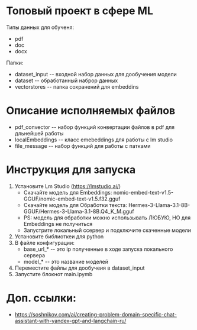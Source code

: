 # Топовый проект в сфере ML
Типы данных для обученя: 
- pdf 
- doc 
- docx

Папки:
- dataset_input -- входной набор данных для дообучения модели
- dataset -- обработанный наброр данных
- vectorstores -- папка сохранений для embeddins

# Описание исполняемых файлов
- pdf_convector -- набор функций конвертации файлов в pdf для дльнейшей работы
- localEmbeddings -- класс emebeddings для работы с lm studio
- file_message -- набор функций для работы с патками

# Инструкция для запуска
1. Установите Lm Studio (https://lmstudio.ai/) 
    - Скачайте модель для Embeddings: nomic-embed-text-v1.5-GGUF/nomic-embed-text-v1.5.f32.gguf
    - Скачайте модель для Обработки текста: Hermes-3-Llama-3.1-8B-GGUF/Hermes-3-Llama-3.1-8B.Q4_K_M.gguf
    - PS: модель для обработки можно использывать ЛЮБУЮ, НО для Embeddings не получиться
    - Запустрите локальный ссервер и подключите скаченные модели
2. Установите библиоткеи для python
3. В файле конфигурации:
    - base_url_* -- это ip полученные в ходе запуска локального сервера
    - model_* -- это название моделей
4. Переместите файлы для дообучеия в dataset_input
5. Запустите блокнот main.ipymb

# Доп. ссылки:
- https://soshnikov.com/ai/creating-problem-domain-specific-chat-assistant-with-yandex-gpt-and-langchain-ru/